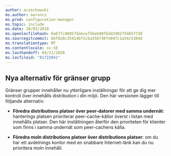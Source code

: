 ```yaml
---
author: aczechowski
ms.author: aaroncz
ms.prod: configuration-manager
ms.topic: include
ms.date: 10/03/2018
ms.openlocfilehash: 6a677c88957dabcef56eb90fbdd340275465f738
ms.sourcegitcommit: bbf820c35414bf2cba356f30fe047c1a34c5384d
ms.translationtype: MT
ms.contentlocale: sv-SE
ms.lasthandoff: 04/21/2020
ms.locfileid: "81722041"
---
```

## <a name="new-boundary-group-options"></a><a name="bkmk_bgoptions"></a>Nya alternativ för gränser grupp
<!--1358749-->

Gränser grupper innehåller nu ytterligare inställningar för att ge dig mer kontroll över innehålls distribution i din miljö. Den här versionen lägger till följande alternativ:

- **Föredra distributions platser över peer-datorer med samma undernät**: hanterings platsen prioriterar peer-cache-källor överst i listan med innehålls platser. Den här inställningen återför den prioriteten för klienter som finns i samma undernät som peer-cachens källa.  

- **Föredra moln distributions platser över distributions platser**: om du har ett avdelnings kontor med en snabbare Internet-länk kan du nu prioritera moln innehåll.  


